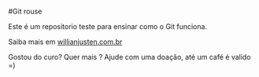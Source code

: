 #Git rouse
 
 Este é um repositorio teste para ensinar como o Git funciona.

 Saiba mais em [willianjusten.com.br](http://willianjusten.com.br)



 Gostou do curo? Quer mais ? Ajude com uma doação, até um café é valido =)

